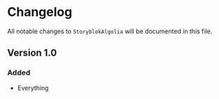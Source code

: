 # Changelog

All notable changes to `StoryblokAlgolia` will be documented in this file.

## Version 1.0

### Added
- Everything
